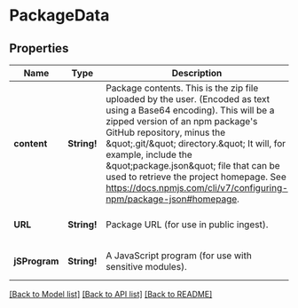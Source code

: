 # PackageData

## Properties
Name | Type | Description | Notes
------------ | ------------- | ------------- | -------------
**content** | **String!** | Package contents. This is the zip file uploaded by the user. (Encoded as text using a Base64 encoding).  This will be a zipped version of an npm package&#39;s GitHub repository, minus the \&quot;.git/\&quot; directory.\&quot; It will, for example, include the \&quot;package.json\&quot; file that can be used to retrieve the project homepage.  See https://docs.npmjs.com/cli/v7/configuring-npm/package-json#homepage. | [optional] [default to null]
**URL** | **String!** | Package URL (for use in public ingest). | [optional] [default to null]
**jSProgram** | **String!** | A JavaScript program (for use with sensitive modules). | [optional] [default to null]

[[Back to Model list]](../README.md#documentation-for-models) [[Back to API list]](../README.md#documentation-for-api-endpoints) [[Back to README]](../README.md)


